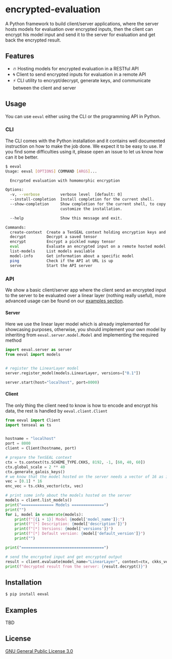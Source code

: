 # encrypted-evaluation

A Python framework to build client/server applications, where the server hosts models for evaluation over encrypted inputs, then the client can encrypt his model input and send it to the server for evaluation and get back the encrypted result.


## Features

- :fire: Hosting models for encrypted evaluation in a RESTful API
- :cyclone: Client to send encrypted inputs for evaluation in a remote API
- :zap: CLI utility to encrypt/decrypt, generate keys, and communicate between the client and server

## Usage

You can use `eeval` either using the CLI or the programming API in Python.

### CLI

The CLI comes with the Python installation and it contains well documented instruction on how to make the job done. We expect it to be easy to use. If you find some difficulties using it, please open an issue to let us know how can it be better.

```bash
$ eeval
Usage: eeval [OPTIONS] COMMAND [ARGS]...

  Encrypted evaluation with homomorphic encryption

Options:
  -v, --verbose         verbose level  [default: 0]
  --install-completion  Install completion for the current shell.
  --show-completion     Show completion for the current shell, to copy it or
                        customize the installation.

  --help                Show this message and exit.

Commands:
  create-context  Create a TenSEAL context holding encryption keys and...
  decrypt         Decrypt a saved tensor
  encrypt         Encrypt a pickled numpy tensor
  eval            Evaluate an encrypted input on a remote hosted model
  list-models     List models available
  model-info      Get information about a specific model
  ping            Check if the API at URL is up
  serve           Start the API server
```

### API

We show a basic client/server app where the client send an encrypted input to the server to be evaluated over a linear layer (nothing really useful), more advanced usage can be found on our [examples section](#examples).


#### Server

Here we use the linear layer model which is already implemented for showcasing purposes, otherwise, you should implement your own model by inheriting from `eeval.server.model.Model` and implementing the required method

```python
import eeval.server as server
from eeval import models


# register the LinearLayer model
server.register_model(models.LinearLayer, versions=["0.1"])

server.start(host="localhost", port=8000)
```

#### Client

The only thing the client need to know is how to encode and encrypt his data, the rest is handled by `eeval.client.Client`

```python
from eeval import Client
import tenseal as ts


hostname = "localhost"
port = 8000
client = Client(hostname, port)

# prepare the TenSEAL context
ctx = ts.context(ts.SCHEME_TYPE.CKKS, 8192, -1, [60, 40, 60])
ctx.global_scale = 2 ** 40
ctx.generate_galois_keys()
# we know that the model hosted on the server needs a vector of 16 as input
vec = [0.1] * 16
enc_vec = ts.ckks_vector(ctx, vec)

# print some info about the models hosted on the server
models = client.list_models()
print("============== Models ==============")
print("")
for i, model in enumerate(models):
    print(f"[{i + 1}] Model {model['model_name']}:")
    print(f"[*] Description: {model['description']}")
    print(f"[*] Versions: {model['versions']}")
    print(f"[*] Default version: {model['default_version']}")
    print("")

print("====================================")

# send the encrypted input and get encrypted output
result = client.evaluate(model_name="LinearLayer", context=ctx, ckks_vector=enc_vec)
print(f"decrypted result from the server: {result.decrypt()}")
```


## Installation

```bash
$ pip install eeval
```


## Examples

TBD

## License

[GNU General Public License 3.0](https://github.com/youben11/encrypted-evaluation/blob/master/LICENSE)
